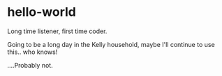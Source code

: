 # hello-world

Long time listener, first time coder. 

Going to be a long day in the Kelly household, maybe I'll continue to use this.. who knows!

....Probably not.
